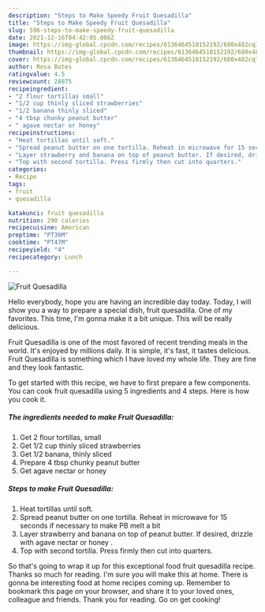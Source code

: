 ```yaml
---
description: "Steps to Make Speedy Fruit Quesadilla"
title: "Steps to Make Speedy Fruit Quesadilla"
slug: 596-steps-to-make-speedy-fruit-quesadilla
date: 2021-12-16T04:42:05.086Z
image: https://img-global.cpcdn.com/recipes/6136464518152192/680x482cq70/fruit-quesadilla-recipe-main-photo.jpg
thumbnail: https://img-global.cpcdn.com/recipes/6136464518152192/680x482cq70/fruit-quesadilla-recipe-main-photo.jpg
cover: https://img-global.cpcdn.com/recipes/6136464518152192/680x482cq70/fruit-quesadilla-recipe-main-photo.jpg
author: Rosa Bates
ratingvalue: 4.5
reviewcount: 28875
recipeingredient:
- "2 flour tortillas small"
- "1/2 cup thinly sliced strawberries"
- "1/2 banana thinly sliced"
- "4 tbsp chunky peanut butter"
- " agave nectar or honey"
recipeinstructions:
- "Heat tortillas until soft."
- "Spread peanut butter on one tortilla. Reheat in microwave for 15 seconds if necessary to make PB melt a bit"
- "Layer strawberry and banana on top of peanut butter. If desired, drizzle with agave nectar or honey ."
- "Top with second tortilla. Press firmly then cut into quarters."
categories:
- Recipe
tags:
- fruit
- quesadilla

katakunci: fruit quesadilla 
nutrition: 290 calories
recipecuisine: American
preptime: "PT36M"
cooktime: "PT47M"
recipeyield: "4"
recipecategory: Lunch

---
```



![Fruit Quesadilla](https://img-global.cpcdn.com/recipes/6136464518152192/680x482cq70/fruit-quesadilla-recipe-main-photo.jpg)

Hello everybody, hope you are having an incredible day today. Today, I will show you a way to prepare a special dish, fruit quesadilla. One of my favorites. This time, I'm gonna make it a bit unique. This will be really delicious.



Fruit Quesadilla is one of the most favored of recent trending meals in the world. It's enjoyed by millions daily. It is simple, it's fast, it tastes delicious. Fruit Quesadilla is something which I have loved my whole life. They are fine and they look fantastic.


To get started with this recipe, we have to first prepare a few components. You can cook fruit quesadilla using 5 ingredients and 4 steps. Here is how you cook it.

<!--inarticleads1-->

##### The ingredients needed to make Fruit Quesadilla:

1. Get 2 flour tortillas, small
1. Get 1/2 cup thinly sliced strawberries
1. Get 1/2 banana, thinly sliced
1. Prepare 4 tbsp chunky peanut butter
1. Get  agave nectar or honey




<!--inarticleads2-->

##### Steps to make Fruit Quesadilla:

1. Heat tortillas until soft.
1. Spread peanut butter on one tortilla. Reheat in microwave for 15 seconds if necessary to make PB melt a bit
1. Layer strawberry and banana on top of peanut butter. If desired, drizzle with agave nectar or honey .
1. Top with second tortilla. Press firmly then cut into quarters.




So that's going to wrap it up for this exceptional food fruit quesadilla recipe. Thanks so much for reading. I'm sure you will make this at home. There is gonna be interesting food at home recipes coming up. Remember to bookmark this page on your browser, and share it to your loved ones, colleague and friends. Thank you for reading. Go on get cooking!
